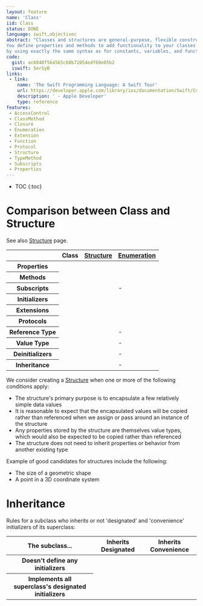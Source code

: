```yaml
---
layout: feature
name: 'Class'
iid: Class
status: DONE
language: swift,objectivec
abstract: "Classes and structures are general-purpose, flexible constructs that become the building blocks of your program’s code. 
You define properties and methods to add functionality to your classes and structures 
by using exactly the same syntax as for constants, variables, and functions."
code:
  gist: ac6040f564565c68b72054edf60e05b2
  iswift: 5erSyB
links:
 - link:
    name: 'The Swift Programming Language: A Swift Tour'
    url: https://developer.apple.com/library/ios/documentation/Swift/Conceptual/Swift_Programming_Language/GuidedTour.html#//apple_ref/doc/uid/TP40014097-CH2-ID1
    description: ' - Apple Developer'
    type: reference
features:
 - AccessControl
 - ClassMethod
 - Closure
 - Enumeration
 - Extension
 - Function
 - Protocol
 - Structure
 - TypeMethod
 - Subscripts
 - Properties
---
```


* TOC
{:toc}

# Comparison between Class and Structure

See also [Structure](/Structure) page.

<table class="table table-striped table-hover">
  <thead>
    <tr>
      <th></th>
      <th>Class</th>
      <th><a href="/Structure">Structure</a></th>
      <th><a href="/Enumeration">Enumeration</a></th>
    </tr>
  </thead>
  <tbody>
    <tr><th>Properties</th>    <td><span class="glyphicon glyphicon-ok"></span></td><td><span class="glyphicon glyphicon-ok"></span></td><td><span class="glyphicon glyphicon-ok"></span></td></tr>
    <tr><th>Methods</th>       <td><span class="glyphicon glyphicon-ok"></span></td><td><span class="glyphicon glyphicon-ok"></span></td><td><span class="glyphicon glyphicon-ok"></span></td></tr>
    <tr><th>Subscripts</th>    <td><span class="glyphicon glyphicon-ok"></span></td><td><span class="glyphicon glyphicon-ok"></span></td><td>-</td></tr>
    <tr><th>Initializers</th>  <td><span class="glyphicon glyphicon-ok"></span></td><td><span class="glyphicon glyphicon-ok"></span></td><td><span class="glyphicon glyphicon-ok"></span></td></tr>
    <tr><th>Extensions</th>    <td><span class="glyphicon glyphicon-ok"></span></td><td><span class="glyphicon glyphicon-ok"></span></td><td><span class="glyphicon glyphicon-ok"></span></td></tr>
    <tr><th>Protocols</th>     <td><span class="glyphicon glyphicon-ok"></span></td><td><span class="glyphicon glyphicon-ok"></span></td><td><span class="glyphicon glyphicon-ok"></span></td></tr>
    <tr><th>Reference Type</th><td><span class="glyphicon glyphicon-ok"></span></td><td></td>                                            <td>-</td></tr>
    <tr><th>Value Type</th>    <td></td>                                            <td><span class="glyphicon glyphicon-ok"></span></td><td>-</td></tr>
    <tr><th>Deinitializers</th><td><span class="glyphicon glyphicon-ok"></span></td><td></td>                                            <td>-</td></tr>
    <tr><th>Inheritance</th>   <td><span class="glyphicon glyphicon-ok"></span></td><td></td>                                            <td>-</td></tr>
  </tbody>
</table>


We consider creating a [Structure](/Structure) when one or more of the following conditions apply:

- The structure's primary purpose is to encapsulate a few relatively simple data values
- It is reasonable to expect that the encapsulated values will be copied rather than referenced when we assign or pass around an instance of the structure
- Any properties stored by the structure are themselves value types, which would also be expected to be copied rather than referenced
- The structure does not need to inherit properties or behavior from another existing type

Example of good candidates for structures include the following:

- The size of a geometric shape
- A point in a 3D coordinate system

# Inheritance

Rules for a subclass who inherits or not 'designated' and 'convenience' initializers of its superclass:

<table class="table table-striped table-hover">
  <thead>
    <tr>
      <th>The subclass...</th>
      <th>Inherits Designated</th>
      <th>Inherits Convenience</th>
    </tr>
  </thead>
  <tbody>
    <tr><th>Doesn't define any initializers</th><td><span class="glyphicon glyphicon-ok"></span></td><td><span class="glyphicon glyphicon-ok"></span></td></tr>
    <tr><th>Implements all superclass's designated initializers</th><td></td><td><span class="glyphicon glyphicon-ok"></span></td></tr>
  </tbody>
</table>


<!--
# Code

Class in Swift support the following features:

1. Properties (type & instance)
1. Initializers
1. Deinitializers
1. Methods (type & instance)
1. Subclassing (inheritance)
1. Subscripts
-->

<!--
``
//
// Swift 3
//

import UIKit

/*
1) Properties (type & instance)
2) Initializers
3) Deinitializers
4) Methods (type & instance)
5) Subclassing (inheritance)
6) Subscripts
*/
class Vehicule {

  // 1) Type Properties 
  static var count = 0

  // 1) Instance Properties 
  var passengersCapacity = 4
  let zeroTo60: Float
  var color: UIColor

  // 2) Initializers (called 'designated' initializer)
  init(passengers: Int, zeroTo60: Float, color: UIColor = UIColor.black) {
    passengersCapacity = passengers
    self.zeroTo60 = zeroTo60
    self.color = color
    Vehicule.count += 1
  }

  // Use 'convenience' keyword for initializers who call another initializers (called 'convenience' initializer)
  convenience init(zeroTo60: Float) { self.init(passengers: 4, zeroTo60: zeroTo60) }

  convenience init() { self.init(zeroTo60: 6.0) }

  // 3) Deinitializers
  deinit {
    Vehicule.count -= 1
  }

  // 4) Type Method (you can use 'static' or 'class' keyword)
  class func printCount() {
    print("Count:", count) // Without the classname prefix ('Vehicule.')
  }

  // 4) Instance Method
  func start() {
    // print("(Silence)")
    fatalError("To override in subclass")
  }
}

// 6) Subclassing
// Only one super class, but multiple protocols
class ElectricVehicule : Vehicule {

  let rangePerCharge :Int
  
  // Assign non-optional properies before to call super class initializer
  // Only 'designated' initializer (vs. 'convenience' initializer) can call a superclass 'designated' initializer
  init(passengers: Int, zeroTo60: Float, rangePerCharge :Int) {
    self.rangePerCharge = rangePerCharge                   // assignement non-optional current class properies before...
    super.init(passengers: passengers, zeroTo60: zeroTo60) // ... to call superclass initializer
  }

  convenience init() { self.init(passengers: 4, zeroTo60: zeroTo60, rangePerCharge: 215) }

  // 'override' is mandatory
  override func start() {
    print("(Silence)")
  }

}

// 6) Subclassing
class MotorVehicule : Vehicule {

  let fuelEfficiency :Int
  
  init(passengers: Int, zeroTo60: Float, fuelEfficiency :Int) {
    self.fuelEfficiency = fuelEfficiency
    super.init(passengers: passengers, zeroTo60: zeroTo60)
  }

}

let myCar = Vehicule(passengers: 4, zeroTo60: 2.5)
var hisCar :Vehicule? = Vehicule()
print(Vehicule.count) // = 2

// 3) Implicit use of Deinitializers
hisCar = nil
print(Vehicule.count) // = 1

// By reference
let myWifeCar = myCar
myWifeCar.color = UIColor.red
// myCar.color == UIColor.red

// 4) Type Method
Vehicule.printCount()

// 4) Instance Method
myCar.start()

// 6) Subclassing
let teslaModelS = ElectricVehicule(passengers: 4, zeroTo60: 2.5, rangePerCharge: 315)
var teslaModel3 = ElectricVehicule? = ElectricVehicule()

let bugattiVeyron = MotorVehicule(passengers: 2, zeroTo60: 2.5, fuelEfficiency: 7)
```
-->
